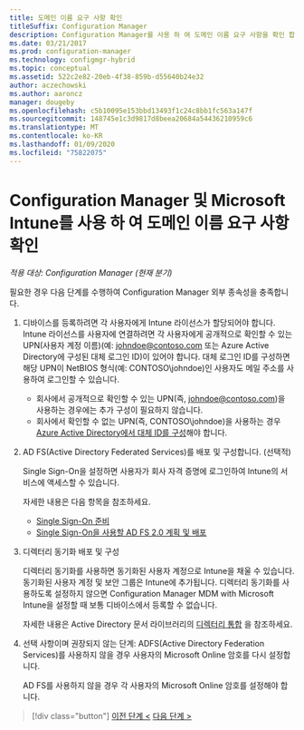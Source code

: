 ```yaml
---
title: 도메인 이름 요구 사항 확인
titleSuffix: Configuration Manager
description: Configuration Manager를 사용 하 여 도메인 이름 요구 사항을 확인 합니다.
ms.date: 03/21/2017
ms.prod: configuration-manager
ms.technology: configmgr-hybrid
ms.topic: conceptual
ms.assetid: 522c2e82-20eb-4f38-859b-d55640b24e32
author: aczechowski
ms.author: aaroncz
manager: dougeby
ms.openlocfilehash: c5b10095e153bbd13493f1c24c8bb1fc563a147f
ms.sourcegitcommit: 148745e1c3d9817d8beea20684a54436210959c6
ms.translationtype: MT
ms.contentlocale: ko-KR
ms.lasthandoff: 01/09/2020
ms.locfileid: "75822075"
---
```

# <a name="confirm-domain-name-requirements-with-configuration-manager-and-microsoft-intune"></a>Configuration Manager 및 Microsoft Intune를 사용 하 여 도메인 이름 요구 사항 확인

*적용 대상: Configuration Manager (현재 분기)*

필요한 경우 다음 단계를 수행하여 Configuration Manager 외부 종속성을 충족합니다.

1. 디바이스를 등록하려면 각 사용자에게 Intune 라이선스가 할당되어야 합니다. Intune 라이선스를 사용자에 연결하려면 각 사용자에게 공개적으로 확인할 수 있는 UPN(사용자 계정 이름)(예: johndoe@contoso.com 또는 Azure Active Directory에 구성된 대체 로그인 ID)이 있어야 합니다. 대체 로그인 ID를 구성하면 해당 UPN이 NetBIOS 형식(예: CONTOSO\johndoe)인 사용자도 메일 주소를 사용하여 로그인할 수 있습니다.

   - 회사에서 공개적으로 확인할 수 있는 UPN(즉, johndoe@contoso.com)을 사용하는 경우에는 추가 구성이 필요하지 않습니다.
   - 회사에서 확인할 수 없는 UPN(즉, CONTOSO\johndoe)을 사용하는 경우 [Azure Active Directory에서 대체 ID를 구성](https://azure.microsoft.com/documentation/articles/active-directory-aadconnect-get-started-custom/#pages-under-the-section-sync)해야 합니다.

2. AD FS(Active Directory Federated Services)를 배포 및 구성합니다. (선택적)

    Single Sign-On을 설정하면 사용자가 회사 자격 증명에 로그인하여 Intune의 서비스에 액세스할 수 있습니다.

    자세한 내용은 다음 항목을 참조하세요.
   -   [Single Sign-On 준비](https://go.microsoft.com/fwlink/?LinkID=271124)
   -   [Single Sign-On을 사용할 AD FS 2.0 계획 및 배포](https://go.microsoft.com/fwlink/?LinkID=271125)

3. 디렉터리 동기화 배포 및 구성

    디렉터리 동기화를 사용하면 동기화된 사용자 계정으로 Intune을 채울 수 있습니다. 동기화된 사용자 계정 및 보안 그룹은 Intune에 추가됩니다. 디렉터리 동기화를 사용하도록 설정하지 않으면 Configuration Manager MDM with Microsoft Intune을 설정할 때 보통 디바이스에서 등록할 수 없습니다.

    자세한 내용은 Active Directory 문서 라이브러리의 [디렉터리 통합](https://go.microsoft.com/fwlink/?LinkID=271120) 을 참조하세요.

4. 선택 사항이며 권장되지 않는 단계: ADFS(Active Directory Federation Services)를 사용하지 않을 경우 사용자의 Microsoft Online 암호를 다시 설정합니다.

    AD FS를 사용하지 않을 경우 각 사용자의 Microsoft Online 암호를 설정해야 합니다.

> [!div class="button"]
> [이전 단계 <](create-mdm-collection.md)  [다음 단계 >](configure-intune-subscription.md)
